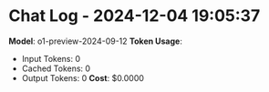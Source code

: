 # Chat Log - 2024-12-04 19:05:37
**Model**: o1-preview-2024-09-12
**Token Usage**:

- Input Tokens: 0
- Cached Tokens: 0
- Output Tokens: 0
**Cost**: $0.0000
